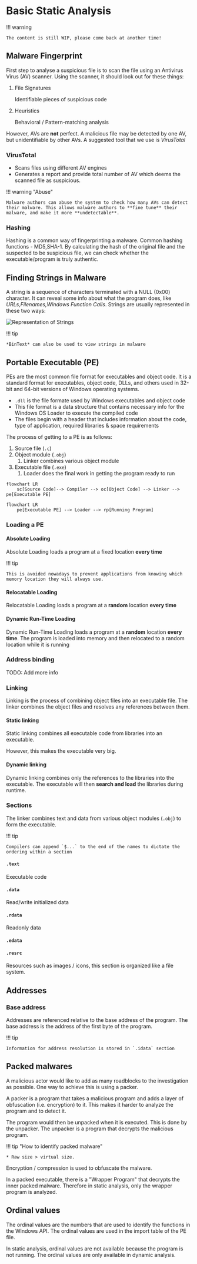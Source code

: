 # Basic Static Analysis

!!! warning

    The content is still WIP, please come back at another time!

## Malware Fingerprint

First step to analyse a suspicious file is to scan the file using an Antivirus Virus (AV) scanner. Using the scanner, it should look out for these things:

1. File Signatures

   Identifiable pieces of suspicious code

2. Heuristics

   Behavioral / Pattern-matching analysis

However, AVs are **not** perfect. A malicious file may be detected by one AV, but unidentifiable by other AVs. A suggested tool that we use is *VirusTotal*

### VirusTotal

- Scans files using different AV engines
- Generates a report and provide total number of AV which deems the scanned file as suspicious.

!!! warning "Abuse"

    Malware authors can abuse the system to check how many AVs can detect their malware. This allows malware authors to **fine tune** their malware, and make it more **undetectable**.

### Hashing

Hashing is a common way of fingerprinting a malware. Common hashing functions - MD5,SHA-1. By calculating the hash of the original file and the suspected to be suspicious file, we can check whether the executable/program is truly authentic.

## Finding Strings in Malware

A string is a sequence of characters terminated with a NULL (0x00) character. It can reveal some info about what the program does, like *URLs,Filenames,Windows Function Calls*. Strings are usually represented in these two ways:

![Representation of Strings](https://user-images.githubusercontent.com/103948042/197375084-2a257c43-9d52-4e0d-b601-1705daf0be2d.png)

!!! tip

    *BinText* can also be used to view strings in malware
  
## Portable Executable (PE)

PEs are the most common file format for executables and object code. It is a standard format for executables, object code, DLLs, and others used in 32-bit and 64-bit versions of Windows operating systems.

- `.dll` is the file formate used by Windows executables and object code
- This file format is a data structure that contains necessary info for the Windows OS Loader to execute the compiled code
- The files begin with a header that includes information about the code, type of application, required libraries & space requirements

The process of getting to a PE is as follows:

1. Source file (`.c`)
2. Object module (`.obj`)
   1. Linker combines various object module
3. Executable file (`.exe`)
   1. Loader does the final work in getting the program ready to run

```mermaid
flowchart LR
    sc[Source Code]--> Compiler --> oc[Object Code] --> Linker --> pe[Executable PE]
```

```mermaid
flowchart LR
    pe[Executable PE] --> Loader --> rp[Running Program]
```

### Loading a PE

#### Absolute Loading

Absolute Loading loads a program at a fixed location **every time**

!!! tip

    This is avoided nowadays to prevent applications from knowing which memory location they will always use.

#### Relocatable Loading

Relocatable Loading loads a program at a **random** location **every time**

#### Dynamic Run-Time Loading

Dynamic Run-Time Loading loads a program at a **random** location **every time**. The program is loaded into memory and then relocated to a random location while it is running

### Address binding

TODO: Add more info

### Linking

Linking is the process of combining object files into an executable file. The linker combines the object files and resolves any references between them.

#### Static linking

Static linking combines all executable code from libraries into an executable.

However, this makes the executable very big.

#### Dynamic linking

Dynamic linking combines only the references to the libraries into the executable. The executable will then **search and load** the libraries during runtime.

### Sections

The linker combines text and data from various object modules (`.obj`) to form the executable.

!!! tip

    Compilers can append `$...` to the end of the names to dictate the ordering within a section

#### `.text`

Executable code

#### `.data`

Read/write initialized data

#### `.rdata`

Readonly data

#### `.edata`

#### `.resrc`

Resources such as images / icons, this section is organized like a file system.

## Addresses

### Base address

Addresses are referenced relative to the base address of the program. The base address is the address of the first byte of the program.

!!! tip

    Information for address resolution is stored in `.idata` section

## Packed malwares

A malicious actor would like to add as many roadblocks to the investigation as possible. One way to achieve this is using a packer.

A packer is a program that takes a malicious program and adds a layer of obfuscation (i.e. encryption) to it. This makes it harder to analyze the program and to detect it.

The program would then be unpacked when it is executed. This is done by the unpacker. The unpacker is a program that decrypts the malicious program.

!!! tip "How to identify packed malware"

    * Raw size > virtual size.

Encryption / compression is used to obfuscate the malware.

In a packed executable, there is a "Wrapper Program" that decrypts the inner packed malware. Therefore in static analysis, only the wrapper program is analyzed.

## Ordinal values

The ordinal values are the numbers that are used to identify the functions in the Windows API. The ordinal values are used in the import table of the PE file.

In static analysis, ordinal values are not available because the program is not running. The ordinal values are only available in dynamic analysis.
